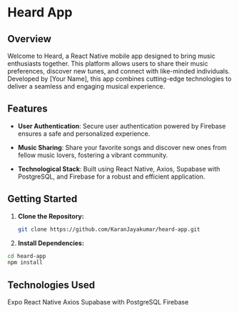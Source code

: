 # Heard App

## Overview

Welcome to Heard, a React Native mobile app designed to bring music enthusiasts together. This platform allows users to share their music preferences, discover new tunes, and connect with like-minded individuals. Developed by [Your Name], this app combines cutting-edge technologies to deliver a seamless and engaging musical experience.

## Features

- **User Authentication**: Secure user authentication powered by Firebase ensures a safe and personalized experience.

- **Music Sharing**: Share your favorite songs and discover new ones from fellow music lovers, fostering a vibrant community.

- **Technological Stack**: Built using React Native, Axios, Supabase with PostgreSQL, and Firebase for a robust and efficient application.

## Getting Started

1. **Clone the Repository:**
   ```bash
   git clone https://github.com/KaranJayakumar/heard-app.git
2. **Install Dependencies:**
```bash
cd heard-app
npm install
```
## Technologies Used
Expo
React Native
Axios
Supabase with PostgreSQL
Firebase

